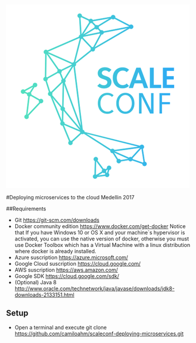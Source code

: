 ![scaleconf-deploying-microservices](scaleconf.png)

#Deploying microservices to the cloud Medellin 2017

##Requirements

* Git https://git-scm.com/downloads  
* Docker community edition https://www.docker.com/get-docker Notice that If you have Windows 10 or OS X and your machine`s hypervisor is activated, you can use the native version of docker, otherwise you must use Docker Toolbox which has a Virtual Machine with a linux distribution where docker is already installed.   
* Azure suscription https://azure.microsoft.com/
* Google Cloud suscription https://cloud.google.com/
* AWS suscription https://aws.amazon.com/
* Google SDK https://cloud.google.com/sdk/
* (Optional) Java 8 http://www.oracle.com/technetwork/java/javase/downloads/jdk8-downloads-2133151.html 

## Setup

* Open a terminal and execute git clone https://github.com/camiloahm/scaleconf-deploying-microservices.git


